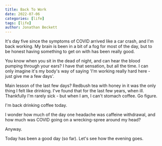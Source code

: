 ```yaml
---
title: Back To Work
date: 2022-07-06
categories: [life]
tags: [life]
author: Jonathan Beckett
---
```


It's day five since the symptoms of COVID arrived like a car crash, and I'm back working. My brain is been in a bit of a fog for most of the day, but to be honest having something to get on with has been really good.

You know when you sit in the dead of night, and can hear the blood pumping through your ears? I have that sensation, but all the time. I can only imagine it's my body's way of saying 'I'm working really hard here - just give me a few days'.

Main lesson of the last few days? Redbush tea with honey in it was the only thing I felt like drinking. I've found that for the last few years, when ill. Thankfully I'm rarely sick - but when I am, I can't stomach coffee. Go figure.

I'm back drinking coffee today.

I wonder how much of the day one headache was caffeine withdrawal, and how much was COVID going on a wrecking-spree around my head?

Anyway.

Today has been a good day (so far). Let's see how the evening goes.